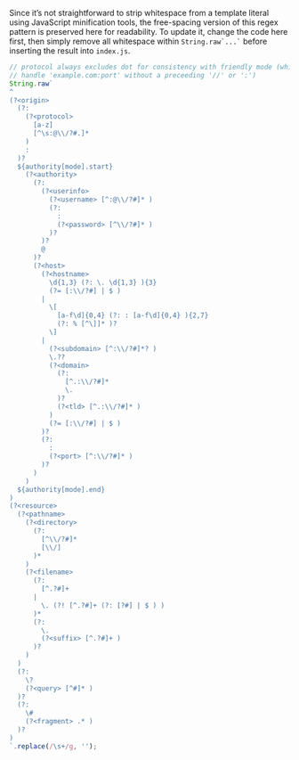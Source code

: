 Since it’s not straightforward to strip whitespace from a template literal using JavaScript minification tools, the free-spacing version of this regex pattern is preserved here for readability. To update it, change the code here first, then simply remove all whitespace within `` String.raw`...` `` before inserting the result into `index.js`.

```js
// protocol always excludes dot for consistency with friendly mode (which needs to exclude it to
// handle 'example.com:port' without a preceeding '//' or ':')
String.raw`
^
(?<origin>
  (?:
    (?<protocol>
      [a-z]
      [^\s:@\\/?#.]*
    )
    :
  )?
  ${authority[mode].start}
    (?<authority>
      (?:
        (?<userinfo>
          (?<username> [^:@\\/?#]* )
          (?:
            :
            (?<password> [^\\/?#]* )
          )?
        )?
        @
      )?
      (?<host>
        (?<hostname>
          \d{1,3} (?: \. \d{1,3} ){3}
          (?= [:\\/?#] | $ )
        |
          \[
            [a-f\d]{0,4} (?: : [a-f\d]{0,4} ){2,7}
            (?: % [^\]]* )?
          \]
        |
          (?<subdomain> [^:\\/?#]*? )
          \.??
          (?<domain>
            (?:
              [^.:\\/?#]*
              \.
            )?
            (?<tld> [^.:\\/?#]* )
          )
          (?= [:\\/?#] | $ )
        )?
        (?:
          :
          (?<port> [^:\\/?#]* )
        )?
      )
    )
  ${authority[mode].end}
)
(?<resource>
  (?<pathname>
    (?<directory>
      (?:
        [^\\/?#]*
        [\\/]
      )*
    )
    (?<filename>
      (?:
        [^.?#]+
      |
        \. (?! [^.?#]+ (?: [?#] | $ ) )
      )*
      (?:
        \.
        (?<suffix> [^.?#]+ )
      )?
    )
  )
  (?:
    \?
    (?<query> [^#]* )
  )?
  (?:
    \#
    (?<fragment> .* )
  )?
)
`.replace(/\s+/g, '');
```
